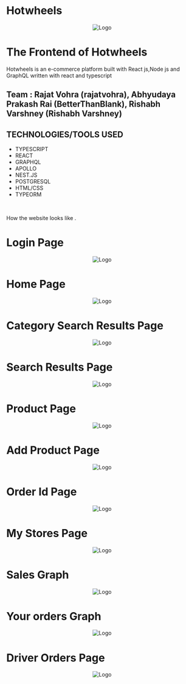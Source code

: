 # Hotwheels

<p align="center" class="h-40 w-40">
  <img src="https://github.com/rajatvohra/Hotwheels-frontend/blob/master/src/images/logo.svg" alt="Logo"/>
</p>

<h1>The Frontend of Hotwheels</h1>
<p>Hotwheels is an e-commerce platform built with React js,Node js and GraphQL written with react and typescript </p>

## Team : Rajat Vohra (rajatvohra), Abhyudaya Prakash Rai (BetterThanBlank), Rishabh Varshney (Rishabh Varshney)

## TECHNOLOGIES/TOOLS USED

- TYPESCRIPT
- REACT
- GRAPHQL
- APOLLO
- NEST.JS
- POSTGRESQL
- HTML/CSS
- TYPEORM

<br>
<p>How the website looks like .
<h1>Login Page</h1>
    <p align="center" class="h-40 w-40">
        <img src="https://github.com/rajatvohra/Hotwheels-frontend/blob/master/src/images/ss/login.jpeg" alt="Logo"/>
    </p>
<h1>Home Page</h1>
    <p align="center" class="h-40 w-40">
        <img src="https://github.com/rajatvohra/Hotwheels-frontend/blob/master/src/images/ss/home.jpeg" alt="Logo"/>
    </p>
<h1>Category Search Results Page</h1>
    <p align="center" class="h-40 w-40">
        <img src="https://github.com/rajatvohra/Hotwheels-frontend/blob/master/src/images/ss/category.jpeg"alt="Logo"/>
    </p>
<h1>Search Results Page</h1>
    <p align="center" class="h-40 w-40">
        <img src="https://github.com/rajatvohra/Hotwheels-frontend/blob/master/src/images/ss/search.jpeg"alt="Logo"/>
    </p>
<h1>Product Page</h1>
    <p align="center" class="h-40 w-40">
        <img src="https://github.com/rajatvohra/Hotwheels-frontend/blob/master/src/images/ss/productpage.jpeg" alt="Logo"/>
    </p>
<h1>Add Product Page</h1>
    <p align="center" class="h-40 w-40">
        <img src="https://github.com/rajatvohra/Hotwheels-frontend/blob/master/src/images/ss/addproduct.jpeg" alt="Logo"/>
    </p>
<h1>Order Id Page</h1>
    <p align="center" class="h-40 w-40">
        <img src="https://github.com/rajatvohra/Hotwheels-frontend/blob/master/src/images/ss/orderid.jpeg" alt="Logo"/>
    </p>
<h1>My Stores Page</h1>
    <p align="center" class="h-40 w-40">
        <img src="https://github.com/rajatvohra/Hotwheels-frontend/blob/master/src/images/ss/mystores.jpeg" alt="Logo"/>
    </p>
<h1>Sales Graph</h1>
    <p align="center" class="h-40 w-40">
        <img src="https://github.com/rajatvohra/Hotwheels-frontend/blob/master/src/images/ss/salesgraph.jpeg" alt="Logo"/>
    </p>
<h1>Your orders Graph</h1>
    <p align="center" class="h-40 w-40">
        <img src="https://github.com/rajatvohra/Hotwheels-frontend/blob/master/src/images/ss/yourorders.jpeg" alt="Logo"/>
    </p>

<h1>Driver Orders Page</h1>
    <p align="center" class="h-40 w-40">
        <img src="https://github.com/rajatvohra/Hotwheels-frontend/blob/master/src/images/ss/route.jpeg" alt="Logo"/>
    </p>
</p>
